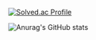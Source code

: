[![Solved.ac Profile](http://mazassumnida.wtf/api/v2/generate_badge?boj=sssdane)](https://solved.ac/sssdane/)




























![Anurag's GitHub stats](https://github-readme-stats.vercel.app/api?username=meohyeon&theme=buefy&show_icons=true)
